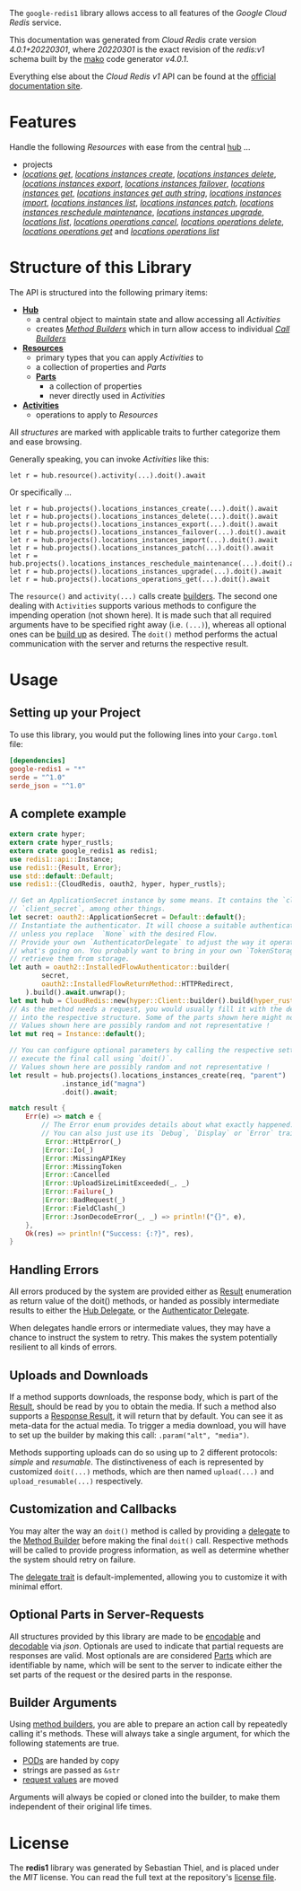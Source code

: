 <!---
DO NOT EDIT !
This file was generated automatically from 'src/generator/templates/api/README.md.mako'
DO NOT EDIT !
-->
The `google-redis1` library allows access to all features of the *Google Cloud Redis* service.

This documentation was generated from *Cloud Redis* crate version *4.0.1+20220301*, where *20220301* is the exact revision of the *redis:v1* schema built by the [mako](http://www.makotemplates.org/) code generator *v4.0.1*.

Everything else about the *Cloud Redis* *v1* API can be found at the
[official documentation site](https://cloud.google.com/memorystore/docs/redis/).
# Features

Handle the following *Resources* with ease from the central [hub](https://docs.rs/google-redis1/4.0.1+20220301/google_redis1/CloudRedis) ... 

* projects
 * [*locations get*](https://docs.rs/google-redis1/4.0.1+20220301/google_redis1/api::ProjectLocationGetCall), [*locations instances create*](https://docs.rs/google-redis1/4.0.1+20220301/google_redis1/api::ProjectLocationInstanceCreateCall), [*locations instances delete*](https://docs.rs/google-redis1/4.0.1+20220301/google_redis1/api::ProjectLocationInstanceDeleteCall), [*locations instances export*](https://docs.rs/google-redis1/4.0.1+20220301/google_redis1/api::ProjectLocationInstanceExportCall), [*locations instances failover*](https://docs.rs/google-redis1/4.0.1+20220301/google_redis1/api::ProjectLocationInstanceFailoverCall), [*locations instances get*](https://docs.rs/google-redis1/4.0.1+20220301/google_redis1/api::ProjectLocationInstanceGetCall), [*locations instances get auth string*](https://docs.rs/google-redis1/4.0.1+20220301/google_redis1/api::ProjectLocationInstanceGetAuthStringCall), [*locations instances import*](https://docs.rs/google-redis1/4.0.1+20220301/google_redis1/api::ProjectLocationInstanceImportCall), [*locations instances list*](https://docs.rs/google-redis1/4.0.1+20220301/google_redis1/api::ProjectLocationInstanceListCall), [*locations instances patch*](https://docs.rs/google-redis1/4.0.1+20220301/google_redis1/api::ProjectLocationInstancePatchCall), [*locations instances reschedule maintenance*](https://docs.rs/google-redis1/4.0.1+20220301/google_redis1/api::ProjectLocationInstanceRescheduleMaintenanceCall), [*locations instances upgrade*](https://docs.rs/google-redis1/4.0.1+20220301/google_redis1/api::ProjectLocationInstanceUpgradeCall), [*locations list*](https://docs.rs/google-redis1/4.0.1+20220301/google_redis1/api::ProjectLocationListCall), [*locations operations cancel*](https://docs.rs/google-redis1/4.0.1+20220301/google_redis1/api::ProjectLocationOperationCancelCall), [*locations operations delete*](https://docs.rs/google-redis1/4.0.1+20220301/google_redis1/api::ProjectLocationOperationDeleteCall), [*locations operations get*](https://docs.rs/google-redis1/4.0.1+20220301/google_redis1/api::ProjectLocationOperationGetCall) and [*locations operations list*](https://docs.rs/google-redis1/4.0.1+20220301/google_redis1/api::ProjectLocationOperationListCall)




# Structure of this Library

The API is structured into the following primary items:

* **[Hub](https://docs.rs/google-redis1/4.0.1+20220301/google_redis1/CloudRedis)**
    * a central object to maintain state and allow accessing all *Activities*
    * creates [*Method Builders*](https://docs.rs/google-redis1/4.0.1+20220301/google_redis1/client::MethodsBuilder) which in turn
      allow access to individual [*Call Builders*](https://docs.rs/google-redis1/4.0.1+20220301/google_redis1/client::CallBuilder)
* **[Resources](https://docs.rs/google-redis1/4.0.1+20220301/google_redis1/client::Resource)**
    * primary types that you can apply *Activities* to
    * a collection of properties and *Parts*
    * **[Parts](https://docs.rs/google-redis1/4.0.1+20220301/google_redis1/client::Part)**
        * a collection of properties
        * never directly used in *Activities*
* **[Activities](https://docs.rs/google-redis1/4.0.1+20220301/google_redis1/client::CallBuilder)**
    * operations to apply to *Resources*

All *structures* are marked with applicable traits to further categorize them and ease browsing.

Generally speaking, you can invoke *Activities* like this:

```Rust,ignore
let r = hub.resource().activity(...).doit().await
```

Or specifically ...

```ignore
let r = hub.projects().locations_instances_create(...).doit().await
let r = hub.projects().locations_instances_delete(...).doit().await
let r = hub.projects().locations_instances_export(...).doit().await
let r = hub.projects().locations_instances_failover(...).doit().await
let r = hub.projects().locations_instances_import(...).doit().await
let r = hub.projects().locations_instances_patch(...).doit().await
let r = hub.projects().locations_instances_reschedule_maintenance(...).doit().await
let r = hub.projects().locations_instances_upgrade(...).doit().await
let r = hub.projects().locations_operations_get(...).doit().await
```

The `resource()` and `activity(...)` calls create [builders][builder-pattern]. The second one dealing with `Activities` 
supports various methods to configure the impending operation (not shown here). It is made such that all required arguments have to be 
specified right away (i.e. `(...)`), whereas all optional ones can be [build up][builder-pattern] as desired.
The `doit()` method performs the actual communication with the server and returns the respective result.

# Usage

## Setting up your Project

To use this library, you would put the following lines into your `Cargo.toml` file:

```toml
[dependencies]
google-redis1 = "*"
serde = "^1.0"
serde_json = "^1.0"
```

## A complete example

```Rust
extern crate hyper;
extern crate hyper_rustls;
extern crate google_redis1 as redis1;
use redis1::api::Instance;
use redis1::{Result, Error};
use std::default::Default;
use redis1::{CloudRedis, oauth2, hyper, hyper_rustls};

// Get an ApplicationSecret instance by some means. It contains the `client_id` and 
// `client_secret`, among other things.
let secret: oauth2::ApplicationSecret = Default::default();
// Instantiate the authenticator. It will choose a suitable authentication flow for you, 
// unless you replace  `None` with the desired Flow.
// Provide your own `AuthenticatorDelegate` to adjust the way it operates and get feedback about 
// what's going on. You probably want to bring in your own `TokenStorage` to persist tokens and
// retrieve them from storage.
let auth = oauth2::InstalledFlowAuthenticator::builder(
        secret,
        oauth2::InstalledFlowReturnMethod::HTTPRedirect,
    ).build().await.unwrap();
let mut hub = CloudRedis::new(hyper::Client::builder().build(hyper_rustls::HttpsConnectorBuilder::new().with_native_roots().https_or_http().enable_http1().enable_http2().build()), auth);
// As the method needs a request, you would usually fill it with the desired information
// into the respective structure. Some of the parts shown here might not be applicable !
// Values shown here are possibly random and not representative !
let mut req = Instance::default();

// You can configure optional parameters by calling the respective setters at will, and
// execute the final call using `doit()`.
// Values shown here are possibly random and not representative !
let result = hub.projects().locations_instances_create(req, "parent")
             .instance_id("magna")
             .doit().await;

match result {
    Err(e) => match e {
        // The Error enum provides details about what exactly happened.
        // You can also just use its `Debug`, `Display` or `Error` traits
         Error::HttpError(_)
        |Error::Io(_)
        |Error::MissingAPIKey
        |Error::MissingToken
        |Error::Cancelled
        |Error::UploadSizeLimitExceeded(_, _)
        |Error::Failure(_)
        |Error::BadRequest(_)
        |Error::FieldClash(_)
        |Error::JsonDecodeError(_, _) => println!("{}", e),
    },
    Ok(res) => println!("Success: {:?}", res),
}

```
## Handling Errors

All errors produced by the system are provided either as [Result](https://docs.rs/google-redis1/4.0.1+20220301/google_redis1/client::Result) enumeration as return value of
the doit() methods, or handed as possibly intermediate results to either the 
[Hub Delegate](https://docs.rs/google-redis1/4.0.1+20220301/google_redis1/client::Delegate), or the [Authenticator Delegate](https://docs.rs/yup-oauth2/*/yup_oauth2/trait.AuthenticatorDelegate.html).

When delegates handle errors or intermediate values, they may have a chance to instruct the system to retry. This 
makes the system potentially resilient to all kinds of errors.

## Uploads and Downloads
If a method supports downloads, the response body, which is part of the [Result](https://docs.rs/google-redis1/4.0.1+20220301/google_redis1/client::Result), should be
read by you to obtain the media.
If such a method also supports a [Response Result](https://docs.rs/google-redis1/4.0.1+20220301/google_redis1/client::ResponseResult), it will return that by default.
You can see it as meta-data for the actual media. To trigger a media download, you will have to set up the builder by making
this call: `.param("alt", "media")`.

Methods supporting uploads can do so using up to 2 different protocols: 
*simple* and *resumable*. The distinctiveness of each is represented by customized 
`doit(...)` methods, which are then named `upload(...)` and `upload_resumable(...)` respectively.

## Customization and Callbacks

You may alter the way an `doit()` method is called by providing a [delegate](https://docs.rs/google-redis1/4.0.1+20220301/google_redis1/client::Delegate) to the 
[Method Builder](https://docs.rs/google-redis1/4.0.1+20220301/google_redis1/client::CallBuilder) before making the final `doit()` call. 
Respective methods will be called to provide progress information, as well as determine whether the system should 
retry on failure.

The [delegate trait](https://docs.rs/google-redis1/4.0.1+20220301/google_redis1/client::Delegate) is default-implemented, allowing you to customize it with minimal effort.

## Optional Parts in Server-Requests

All structures provided by this library are made to be [encodable](https://docs.rs/google-redis1/4.0.1+20220301/google_redis1/client::RequestValue) and 
[decodable](https://docs.rs/google-redis1/4.0.1+20220301/google_redis1/client::ResponseResult) via *json*. Optionals are used to indicate that partial requests are responses 
are valid.
Most optionals are are considered [Parts](https://docs.rs/google-redis1/4.0.1+20220301/google_redis1/client::Part) which are identifiable by name, which will be sent to 
the server to indicate either the set parts of the request or the desired parts in the response.

## Builder Arguments

Using [method builders](https://docs.rs/google-redis1/4.0.1+20220301/google_redis1/client::CallBuilder), you are able to prepare an action call by repeatedly calling it's methods.
These will always take a single argument, for which the following statements are true.

* [PODs][wiki-pod] are handed by copy
* strings are passed as `&str`
* [request values](https://docs.rs/google-redis1/4.0.1+20220301/google_redis1/client::RequestValue) are moved

Arguments will always be copied or cloned into the builder, to make them independent of their original life times.

[wiki-pod]: http://en.wikipedia.org/wiki/Plain_old_data_structure
[builder-pattern]: http://en.wikipedia.org/wiki/Builder_pattern
[google-go-api]: https://github.com/google/google-api-go-client

# License
The **redis1** library was generated by Sebastian Thiel, and is placed 
under the *MIT* license.
You can read the full text at the repository's [license file][repo-license].

[repo-license]: https://github.com/Byron/google-apis-rsblob/main/LICENSE.md

